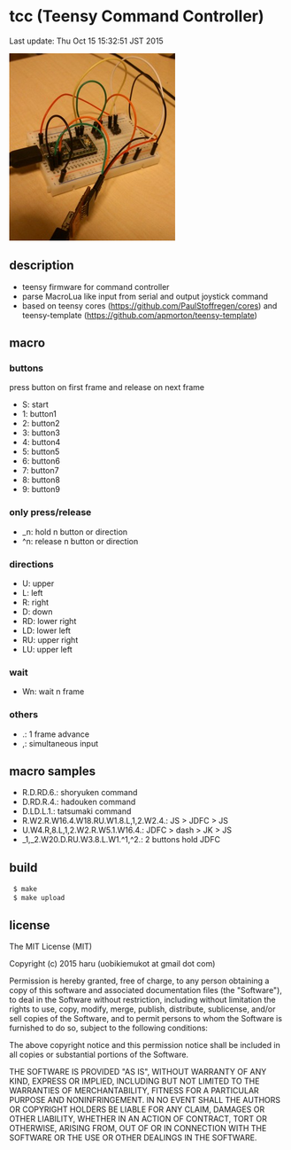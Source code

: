 # tcc (Teensy Command Controller)

Last update: Thu Oct 15 15:32:51 JST 2015

![tcc_image](https://raw.githubusercontent.com/uobikiemukot/tcc/master/img/tcc_small.jpg)

## description

-	teensy firmware for command controller
-	parse MacroLua like input from serial and output joystick command
-	based on teensy cores (https://github.com/PaulStoffregen/cores) and teensy-template (https://github.com/apmorton/teensy-template)

## macro

### buttons

press button on first frame and release on next frame

- 	S: start
-	1: button1
-	2: button2
-	3: button3
-	4: button4
-	5: button5
-	6: button6
-	7: button7
-	8: button8
-	9: button9

### only press/release

-	_n: hold n button or direction
-	^n: release n button or direction

### directions

-	U: upper
-	L: left
-	R: right
-	D: down
-	RD: lower right
-	LD: lower left
-	RU: upper right
-	LU: upper left

### wait

-	Wn: wait n frame

###  others

-	.: 1 frame advance
-	,: simultaneous input

## macro samples

-	R.D.RD.6.: shoryuken command
-	D.RD.R.4.: hadouken command
-	D.LD.L.1.: tatsumaki command
-	R.W2.R.W16.4.W18.RU.W1.8.L,1,2.W2.4.: JS > JDFC > JS
-	U.W4.R,8.L,1,2.W2.R.W5.1.W16.4.: JDFC > dash > JK > JS
-	_1,_2.W20.D.RU.W3.8.L.W1.^1,^2.: 2 buttons hold JDFC

## build

~~~
 $ make
 $ make upload
~~~

## license

The MIT License (MIT)

Copyright (c) 2015 haru (uobikiemukot at gmail dot com)

Permission is hereby granted, free of charge, to any person obtaining a copy of this software and associated documentation files (the "Software"), to deal in the Software without restriction, including without limitation the rights to use, copy, modify, merge, publish, distribute, sublicense, and/or sell copies of the Software, and to permit persons to whom the Software is furnished to do so, subject to the following conditions:

The above copyright notice and this permission notice shall be included in all copies or substantial portions of the Software.

THE SOFTWARE IS PROVIDED "AS IS", WITHOUT WARRANTY OF ANY KIND, EXPRESS OR IMPLIED, INCLUDING BUT NOT LIMITED TO THE WARRANTIES OF MERCHANTABILITY, FITNESS FOR A PARTICULAR PURPOSE AND NONINFRINGEMENT. IN NO EVENT SHALL THE AUTHORS OR COPYRIGHT HOLDERS BE LIABLE FOR ANY CLAIM, DAMAGES OR OTHER LIABILITY, WHETHER IN AN ACTION OF CONTRACT, TORT OR OTHERWISE, ARISING FROM, OUT OF OR IN CONNECTION WITH THE SOFTWARE OR THE USE OR OTHER DEALINGS IN THE SOFTWARE.
